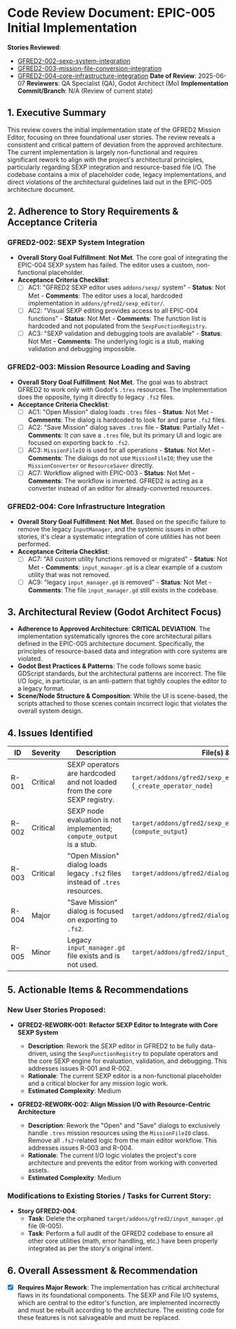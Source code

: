 # Code Review Document: EPIC-005 Initial Implementation

**Stories Reviewed**: 
- [GFRED2-002-sexp-system-integration](/bmad-artifacts/stories/EPIC-005-gfred2-mission-editor/GFRED2-002-sexp-system-integration.md)
- [GFRED2-003-mission-file-conversion-integration](/bmad-artifacts/stories/EPIC-005-gfred2-mission-editor/GFRED2-003-mission-file-conversion-integration.md)
- [GFRED2-004-core-infrastructure-integration](/bmad-artifacts/stories/EPIC-005-gfred2-mission-editor/GFRED2-004-core-infrastructure-integration.md)
**Date of Review**: 2025-06-07
**Reviewers**: QA Specialist (QA), Godot Architect (Mo)
**Implementation Commit/Branch**: N/A (Review of current state)

## 1. Executive Summary
This review covers the initial implementation state of the GFRED2 Mission Editor, focusing on three foundational user stories. The review reveals a consistent and critical pattern of deviation from the approved architecture. The current implementation is largely non-functional and requires significant rework to align with the project's architectural principles, particularly regarding SEXP integration and resource-based file I/O. The codebase contains a mix of placeholder code, legacy implementations, and direct violations of the architectural guidelines laid out in the EPIC-005 architecture document.

## 2. Adherence to Story Requirements & Acceptance Criteria

### GFRED2-002: SEXP System Integration
- **Overall Story Goal Fulfillment**: **Not Met**. The core goal of integrating the EPIC-004 SEXP system has failed. The editor uses a custom, non-functional placeholder.
- **Acceptance Criteria Checklist**:
  - [ ] AC1: "GFRED2 SEXP editor uses `addons/sexp/` system" - **Status**: Not Met - **Comments**: The editor uses a local, hardcoded implementation in `addons/gfred2/sexp_editor/`.
  - [ ] AC2: "Visual SEXP editing provides access to all EPIC-004 functions" - **Status**: Not Met - **Comments**: The function list is hardcoded and not populated from the `SexpFunctionRegistry`.
  - [ ] AC3: "SEXP validation and debugging tools are available" - **Status**: Not Met - **Comments**: The underlying logic is a stub, making validation and debugging impossible.

### GFRED2-003: Mission Resource Loading and Saving
- **Overall Story Goal Fulfillment**: **Not Met**. The goal was to abstract GFRED2 to work only with Godot's `.tres` resources. The implementation does the opposite, tying it directly to legacy `.fs2` files.
- **Acceptance Criteria Checklist**:
  - [ ] AC1: "Open Mission" dialog loads `.tres` files - **Status**: Not Met - **Comments**: The dialog is hardcoded to look for and parse `.fs2` files.
  - [ ] AC2: "Save Mission" dialog saves `.tres` file - **Status**: Partially Met - **Comments**: It *can* save a `.tres` file, but its primary UI and logic are focused on exporting back to `.fs2`.
  - [ ] AC3: `MissionFileIO` is used for all operations - **Status**: Not Met - **Comments**: The dialogs do not use `MissionFileIO`; they use the `MissionConverter` or `ResourceSaver` directly.
  - [ ] AC7: Workflow aligned with EPIC-003 - **Status**: Not Met - **Comments**: The workflow is inverted. GFRED2 is acting as a converter instead of an editor for already-converted resources.

### GFRED2-004: Core Infrastructure Integration
- **Overall Story Goal Fulfillment**: **Not Met**. Based on the specific failure to remove the legacy `InputManager`, and the systemic issues in other stories, it's clear a systematic integration of core utilities has not been performed.
- **Acceptance Criteria Checklist**:
  - [ ] AC7: "All custom utility functions removed or migrated" - **Status**: Not Met - **Comments**: `input_manager.gd` is a clear example of a custom utility that was not removed.
  - [ ] AC9: "legacy `input_manager.gd` is removed" - **Status**: Not Met - **Comments**: The file `input_manager.gd` still exists in the codebase.

## 3. Architectural Review (Godot Architect Focus)
- **Adherence to Approved Architecture**: **CRITICAL DEVIATION**. The implementation systematically ignores the core architectural pillars defined in the EPIC-005 architecture document. Specifically, the principles of resource-based data and integration with core systems are violated.
- **Godot Best Practices & Patterns**: The code follows some basic GDScript standards, but the architectural patterns are incorrect. The file I/O logic, in particular, is an anti-pattern that tightly couples the editor to a legacy format.
- **Scene/Node Structure & Composition**: While the UI is scene-based, the scripts attached to those scenes contain incorrect logic that violates the overall system design.

## 4. Issues Identified

| ID    | Severity | Description                                                              | File(s) & Line(s)                                                              | Suggested Action                                                                                             |
|-------|----------|--------------------------------------------------------------------------|--------------------------------------------------------------------------------|--------------------------------------------------------------------------------------------------------------|
| R-001 | Critical | SEXP operators are hardcoded and not loaded from the core SEXP registry. | `target/addons/gfred2/sexp_editor/sexp_graph.gd` (`_create_operator_node`)     | Refactor to be data-driven, populating from `SexpFunctionRegistry`. Create new story for this rework.        |
| R-002 | Critical | SEXP node evaluation is not implemented; `compute_output` is a stub.     | `target/addons/gfred2/sexp_editor/sexp_operator_node.gd` (`compute_output`)    | Implement this method to call the core SEXP evaluation engine. Part of the rework story for R-001.         |
| R-003 | Critical | "Open Mission" dialog loads legacy `.fs2` files instead of `.tres` resources. | `target/addons/gfred2/dialogs/open_mission_dialog.gd`                          | Rework the dialog to use `MissionFileIO.load_mission_resource` and a standard `EditorFileDialog`. New story. |
| R-004 | Major    | "Save Mission" dialog is focused on exporting to `.fs2`.                 | `target/addons/gfred2/dialogs/save_mission_dialog.gd`                          | Rework to focus solely on saving `.tres` resources via `MissionFileIO`. Exporting should be a separate tool. |
| R-005 | Minor    | Legacy `input_manager.gd` file exists and is not used.                   | `target/addons/gfred2/input_manager.gd`                                        | Delete the file and confirm the core `GFRED2ShortcutManager` is used everywhere.                             |

## 5. Actionable Items & Recommendations

### New User Stories Proposed:
- **GFRED2-REWORK-001: Refactor SEXP Editor to Integrate with Core SEXP System**
  - **Description**: Rework the SEXP editor in GFRED2 to be fully data-driven, using the `SexpFunctionRegistry` to populate operators and the core SEXP engine for evaluation, validation, and debugging. This addresses issues R-001 and R-002.
  - **Rationale**: The current SEXP editor is a non-functional placeholder and a critical blocker for any mission logic work.
  - **Estimated Complexity**: Medium

- **GFRED2-REWORK-002: Align Mission I/O with Resource-Centric Architecture**
  - **Description**: Rework the "Open" and "Save" dialogs to exclusively handle `.tres` mission resources using the `MissionFileIO` class. Remove all `.fs2`-related logic from the main editor workflow. This addresses issues R-003 and R-004.
  - **Rationale**: The current I/O logic violates the project's core architecture and prevents the editor from working with converted assets.
  - **Estimated Complexity**: Medium

### Modifications to Existing Stories / Tasks for Current Story:
- **Story GFRED2-004**:
  - **Task**: Delete the orphaned `target/addons/gfred2/input_manager.gd` file (R-005).
  - **Task**: Perform a full audit of the GFRED2 codebase to ensure all other core utilities (math, error handling, etc.) have been properly integrated as per the story's original intent.

## 6. Overall Assessment & Recommendation
- [x] **Requires Major Rework**: The implementation has critical architectural flaws in its foundational components. The SEXP and File I/O systems, which are central to the editor's function, are implemented incorrectly and must be rebuilt according to the architecture. The existing code for these features is not salvageable and must be replaced.
